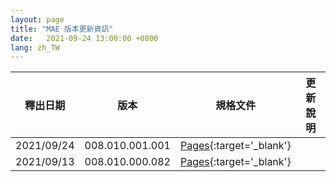 ```yaml
---
layout: page
title: "MAE 版本更新資訊"
date:   2021-09-24 13:00:00 +0800
lang: zh_TW
---
```



|釋出日期|版本|規格文件|更新說明|
|:-:|:-:|:-:|:-:|
|2021/09/24|008.010.001.001|[Pages](https://pages.ruru.tw/#/8.10.1/MAE/Component/container){:target='_blank'}||
|2021/09/13|008.010.000.082|[Pages](https://pages.ruru.tw/#/8.10.0/UPDATE/ITEM_25/MAE/README){:target='_blank'}||
